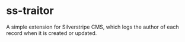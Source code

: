 # ss-traitor
A simple extension for Silverstripe CMS, which logs the author of each record when it is created or updated.
